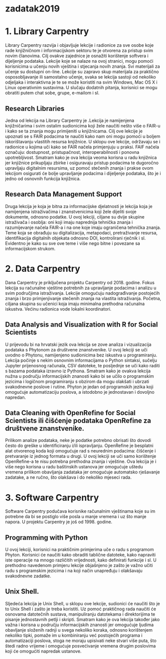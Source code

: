 # zadatak2019

# 1. Library Carpentry 
Library Carpentry razvija i objavljuje lekcije i radionice za sve osobe koje rade knjižničnom i informacijskom sektoru te je otvorena za pristup svim novim članovima.
Cilj ovakve zajednice je osnažiti korištenje softvera i dijeljenje podataka. 
Lekcije koje se nalaze na ovoj stranici, mogu pomoći korisnicima u učenju novih vještina i stjecanja novih znanja. Svi materijali za učenje su dostupni on-line. 
Lekcije su zapravo skup materijala za praktično osposobljavanje ili samostalno učenje, svaka se lekcija sastoji od nekoliko odjeljaka i interaktivna je te se može koristiti na svim Windows, Mac OS X i Linux operativnim sustavima. 
U slučaju dodatnih pitanja, korisnici se mogu obratiti putem chat sobe, grupe, e-mailom i sl. 
## Research Libraries 
Jedna od lekcija na Library Carpentry je .Lekcija je namijenjena knjižničarima i svim ostalim sudionicima koji žele naučiti nešto više o FAIR-u i kako se ta znanja mogu primijeniti u knjižnicama. 
Cilj ove lekcije je upoznati se s FAIR podacima te naučiti kako nam oni mogu pomoći u boljem iskorištavanju vlastitih resursa knjižnice. 
U sklopu ove lekcije, održavaju se i radionice u kojima uči kako se FAIR načela primjenjuju u praksi. 
FAIF načela označuju: dostupnost, pristupačnost, interoperabilnosti i ponovna upotrebljivost.
Smatram kako je ova lekcija veoma korisna u radu knjižnica jer knjižnice prikupljaju zbirke i osiguravaju pristup podacima te dugoročno upravljaju digitalnim resursima, uz pomoć stečenih znanja i prakse ovom lekcijom osigurati će bolje upravljanje podacima i dijeljenje podataka, što je i jedno od osnovnih funkcija knjižnica.
## Research Data Management Support
Druga lekcija je koja je bitna za informacijske djelatnosti je lekcija koja je namijenjena istraživačima i znanstvenicima koji žele dijeliti svoje dokumente, odnosno podatke. U ovoj lekciji, ciljane su dvije skupine istraživača i osoblja: oni koji imaju naprednija tehnička znanja i razumijevanje načela FAIR-a i na one koje imaju ograničena tehnička znanja.  
Teme koja se obrađuju su digitalizacija, metapodaci, pretraživanje resursa, identifikacija digitalnih objekata odnosno DOI, kontrolirani rječnik i sl. 
Evidentno je kako su sve ove teme i više nego bitne i povezane sa informacijskom strukom. 
# 2. Data Carpentry 
Dana Carpentry je priključena projektu Carpentry od 2018. godine. Fokus lekcija su računalne vještine potrebnih za upravljanje podacima i analizu u svim područjima istraživanja. 
Lekcije omogućuju nadograđivanje postojećih znanja i brzo primjenjivanje stečenih znanja na vlastita istraživanja. 
Početna, ciljana skupina su učenici koja imaju minimalna prethodna računalna iskustva. Većinu radionica vode lokalni koordinatori. 
## Data Analysis and Visualization with R for Social Scientists
U prijevodu bi na hrvatski jezik ova lekcija se zove analiza i vizualizacija podataka s Phytonom za društvene znanstvenike. 
U ovoj lekciji se uči uvodno o Phytonu, namijenjeno sudionicima bez iskustva u programiranju. Lekcija počinje s nekim osnovnim informacijama o Python sintaksi, sučelju Jupyter prijenosnog računala, CSV datoteke, te posljednje se uči kako raditi s bazama podataka izravno iz Pythona. 
Smatram kako je ovakva lekcija nužna u području informacijskih znanosti kako bi se učilo o programskim jezicima i logičnom programiranju s obzirom da mogu olakšati i ubrzati svakodnevne poslove i rutine. 
Phyton je jedan od programskih jezika koji omogućuje automatizaciju poslova, a istodobno je jednostavan i dovoljno napredan. 
## Data Cleaning with OpenRefine for Social Scientists ili čišćenje podataka OpenRefine za društvene znanstvenike. 
Prilikom analize podataka, neke je podatke potrebno obrisati što dovodi često do greške u identificiranju i/ili ispravljanju. 
OpenRefine je besplatni alat otvorenog koda koji omogućuje rad s neurednim podacima: čišćenje i pretvaranje iz jednog formata u drugi. 
U ovoj lekciji se uči samo korištenje OpenRefine-a te nisu potrebna prethodna znanja i vještine. 
Ova lekcija je i više nego korisna u radu baštinskih ustanova jer omogućuje uštedu vremena prilikom obavljanja zadataka jer omogućuje automatsko rješavanje zadatake, a ne ručno, što olakšava i do nekoliko mjeseci rada. 
# 3. Software Carpentry 
Software Carpentry podučava korisnike računalnim vještinama koje su im potrebne da bi se postiglo više posla u manje vremena i uz što manje napora. 
U projektu Carpentry je još od 1998. godine. 
## Programming with Python
U ovoj lekciji, korisnici na praktičnim primjerima uče o radu s programom Phyton. 
Korisnici će naučiti kako obraditi tablične datoteke, kako napraviti iste operacije na mnogo različitih vrijednosti, kako definirati funkcije i sl. 
U prethodno navedenom primjeru lekcije objašnjeno je zašto je važno učiti radu s programskim jezicima i na koji način unapređuju i olakšavaju svakodnevne zadatke. 
 ## Unix Shell. 
Sljedeća lekcija je Unix Shell, u sklopu ove lekcije, sudionici će naučiti što je to Unix Shell i zašto je treba koristiti. Uz pomoć praktičnog rada naučiti će osnovama datotečnih sustava, manipuliranju datotekama i direktorijima te pisanje jednostavnih petlji i skripti. 
Smatram kako je ova lekcija također jako važna i korisna u području informacijskih znanosti jer omogućuje ljudima obavljanje složenih radnji u svega nekoliko koraka, odnosno korištenjem nekoliko tipki, pomaže im u kombiniranju već postojećih programa i automatizaciji poslova, stoga ne moraju upisivati neke stvari više puta, što štedi radno vrijeme i omogućuje posvećivanje vremena drugim poslovima koji će omogućiti napredak ustanove. 


